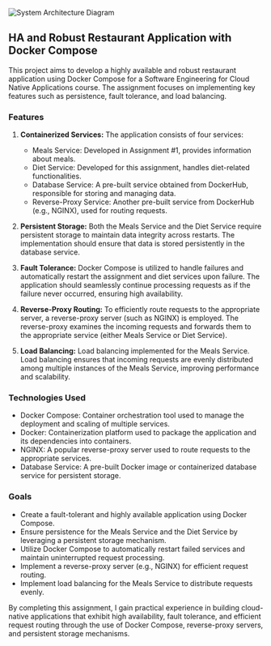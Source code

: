 ![System Architecture Diagram](https://i.ibb.co/z6YJrJF/Screenshot-1.png)


## HA and Robust Restaurant Application with Docker Compose

This project aims to develop a highly available and robust restaurant application using Docker Compose for a Software Engineering for Cloud Native Applications course. The assignment focuses on implementing key features such as persistence, fault tolerance, and load balancing.

### Features
1. **Containerized Services:** The application consists of four services:
   - Meals Service: Developed in Assignment #1, provides information about meals.
   - Diet Service: Developed for this assignment, handles diet-related functionalities.
   - Database Service: A pre-built service obtained from DockerHub, responsible for storing and managing data.
   - Reverse-Proxy Service: Another pre-built service from DockerHub (e.g., NGINX), used for routing requests.

2. **Persistent Storage:** Both the Meals Service and the Diet Service require persistent storage to maintain data integrity across restarts. The implementation should ensure that data is stored persistently in the database service.

3. **Fault Tolerance:** Docker Compose is utilized to handle failures and automatically restart the assignment and diet services upon failure. The application should seamlessly continue processing requests as if the failure never occurred, ensuring high availability.

4. **Reverse-Proxy Routing:** To efficiently route requests to the appropriate server, a reverse-proxy server (such as NGINX) is employed. The reverse-proxy examines the incoming requests and forwards them to the appropriate service (either Meals Service or Diet Service).

5. **Load Balancing:** Load balancing implemented for the Meals Service. Load balancing ensures that incoming requests are evenly distributed among multiple instances of the Meals Service, improving performance and scalability.

### Technologies Used
- Docker Compose: Container orchestration tool used to manage the deployment and scaling of multiple services.
- Docker: Containerization platform used to package the application and its dependencies into containers.
- NGINX: A popular reverse-proxy server used to route requests to the appropriate services.
- Database Service: A pre-built Docker image or containerized database service for persistent storage.

### Goals
- Create a fault-tolerant and highly available application using Docker Compose.
- Ensure persistence for the Meals Service and the Diet Service by leveraging a persistent storage mechanism.
- Utilize Docker Compose to automatically restart failed services and maintain uninterrupted request processing.
- Implement a reverse-proxy server (e.g., NGINX) for efficient request routing.
- Implement load balancing for the Meals Service to distribute requests evenly.

By completing this assignment, I gain practical experience in building cloud-native applications that exhibit high availability, fault tolerance, and efficient request routing through the use of Docker Compose, reverse-proxy servers, and persistent storage mechanisms.
